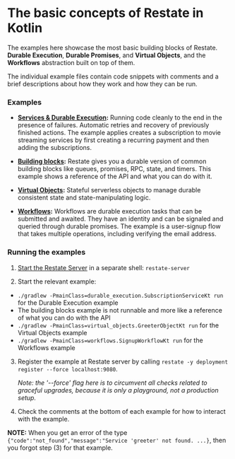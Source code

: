 # The basic concepts of Restate in Kotlin

The examples here showcase the most basic building blocks of Restate. **Durable Execution**,
**Durable Promises**, and **Virtual Objects**, and the **Workflows** abstraction built on top
of them.

The individual example files contain code snippets with comments and a brief descriptions
about how they work and how they can be run.

### Examples

* **[Services & Durable Execution](src/main/kotlin/durable_execution/SubscriptionService.kt):** Running code cleanly
  to the end in the presence of failures. Automatic retries and recovery of previously
  finished actions. The example applies creates a subscription to movie streaming services
  by first creating a recurring payment and then adding the subscriptions.

* **[Building blocks](src/main/kotlin/building_blocks/MyService.kt):** Restate gives you a durable version
  of common building blocks like queues, promises, RPC, state, and timers.
  This example shows a reference of the API and what you can do with it.

* **[Virtual Objects](src/main/kotlin/virtual_objects/GreeterObject.kt):** Stateful serverless objects
  to manage durable consistent state and state-manipulating logic.

* **[Workflows](src/main/kotlin/workflows/SignupWorkflow.kt):** Workflows are durable execution tasks that can
  be submitted and awaited. They have an identity and can be signaled and queried
  through durable promises. The example is a user-signup flow that takes multiple
  operations, including verifying the email address.

### Running the examples

1. [Start the Restate Server](https://docs.restate.dev/develop/local_dev) in a separate shell:
   `restate-server`

2. Start the relevant example:
  - `./gradlew -PmainClass=durable_execution.SubscriptionServiceKt run` for the Durable Execution example
  - The building blocks example is not runnable and more like a reference of what you can do with the API
  - `./gradlew -PmainClass=virtual_objects.GreeterObjectKt run` for the Virtual Objects example
  - `./gradlew -PmainClass=workflows.SignupWorkflowKt run` for the Workflows example

3. Register the example at Restate server by calling
   `restate -y deployment register --force localhost:9080`.

   _Note: the '--force' flag here is to circumvent all checks related to graceful upgrades, because it is only a playground, not a production setup._

4. Check the comments  at the bottom of each example for how to interact with the example.

**NOTE:** When you get an error of the type `{"code":"not_found","message":"Service 'greeter' not found. ...}`, then you forgot step (3) for that example.
